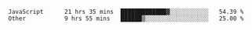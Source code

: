 
<!--
**xy406043/xy406043** is a ✨ _special_ ✨ repository because its `README.md` (this file) appears on your GitHub profile.

Here are some ideas to get you started:

- 🔭 I’m currently working on ...
- 🌱 I’m currently learning ...
- 👯 I’m looking to collaborate on ...
- 🤔 I’m looking for help with ...
- 💬 Ask me about ...
- 📫 How to reach me: ...
- 😄 Pronouns: ...
- ⚡ Fun fact: ...
-->

<!--START_SECTION:waka-->

```text
JavaScript      21 hrs 35 mins  █████████████▓░░░░░░░░░░░   54.39 %
Other           9 hrs 55 mins   ██████▒░░░░░░░░░░░░░░░░░░   25.00 %
```

<!--END_SECTION:waka-->
